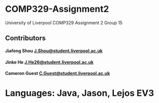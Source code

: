 # COMP329-Assignment2
University of Liverpool COMP329 Assignment 2 Group 15

## Contributors
#### Jiafeng Shou <J.Shou@student.liverpool.ac.uk> 
#### Jinke He <J.He26@student.liverpool.ac.uk>
#### Cameron Guest <C.Guest@student.liverpool.ac.uk>

# Languages: Java, Jason, Lejos EV3
